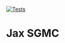 [![Tests](https://github.com/pfuxs/jax-sgmc/actions/workflows/ci.yml/badge.svg)](https://github.com/pfuxs/jax-sgmc/actions/workflows/ci.yml)

Jax SGMC
=========
